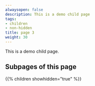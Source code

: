 ```yaml
---
alwaysopen: false
description: This is a demo child page
tags:
- children
- non-hidden
title: page 3
weight: 30
---
```


This is a demo child page.

## Subpages of this page

{{% children showhidden="true" %}}
